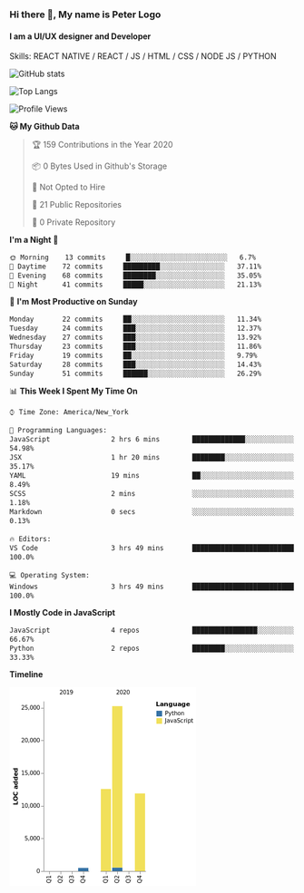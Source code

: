### Hi there 👋, My name is Peter Logo
#### I am a UI/UX designer and Developer
Skills: REACT NATIVE / REACT / JS / HTML / CSS / NODE JS / PYTHON

![GitHub stats](https://github-readme-stats.vercel.app/api?username=Together4&show_icons=true&count_private=true&theme=dark)

![Top Langs](https://github-readme-stats.vercel.app/api/top-langs/?username=Together4&theme=dark&layout=compact)

<!--START_SECTION:waka-->
![Profile Views](http://img.shields.io/badge/Profile%20Views-66-blue)

**🐱 My Github Data** 

> 🏆 159 Contributions in the Year 2020
 > 
> 📦 0 Bytes Used in Github's Storage 
 > 
> 🚫 Not Opted to Hire
 > 
> 📜 21 Public Repositories
 > 
> 🔑 0 Private Repository 
 > 
**I'm a Night 🦉** 

```text
🌞 Morning    13 commits     █░░░░░░░░░░░░░░░░░░░░░░░░   6.7% 
🌆 Daytime    72 commits     █████████░░░░░░░░░░░░░░░░   37.11% 
🌃 Evening    68 commits     ████████░░░░░░░░░░░░░░░░░   35.05% 
🌙 Night      41 commits     █████░░░░░░░░░░░░░░░░░░░░   21.13%

```
📅 **I'm Most Productive on Sunday** 

```text
Monday       22 commits     ██░░░░░░░░░░░░░░░░░░░░░░░   11.34% 
Tuesday      24 commits     ███░░░░░░░░░░░░░░░░░░░░░░   12.37% 
Wednesday    27 commits     ███░░░░░░░░░░░░░░░░░░░░░░   13.92% 
Thursday     23 commits     ███░░░░░░░░░░░░░░░░░░░░░░   11.86% 
Friday       19 commits     ██░░░░░░░░░░░░░░░░░░░░░░░   9.79% 
Saturday     28 commits     ███░░░░░░░░░░░░░░░░░░░░░░   14.43% 
Sunday       51 commits     ██████░░░░░░░░░░░░░░░░░░░   26.29%

```


📊 **This Week I Spent My Time On** 

```text
⌚︎ Time Zone: America/New_York

💬 Programming Languages: 
JavaScript               2 hrs 6 mins        █████████████░░░░░░░░░░░░   54.98% 
JSX                      1 hr 20 mins        ████████░░░░░░░░░░░░░░░░░   35.17% 
YAML                     19 mins             ██░░░░░░░░░░░░░░░░░░░░░░░   8.49% 
SCSS                     2 mins              ░░░░░░░░░░░░░░░░░░░░░░░░░   1.18% 
Markdown                 0 secs              ░░░░░░░░░░░░░░░░░░░░░░░░░   0.13%

🔥 Editors: 
VS Code                  3 hrs 49 mins       █████████████████████████   100.0%

💻 Operating System: 
Windows                  3 hrs 49 mins       █████████████████████████   100.0%

```

**I Mostly Code in JavaScript** 

```text
JavaScript               4 repos             ████████████████░░░░░░░░░   66.67% 
Python                   2 repos             ████████░░░░░░░░░░░░░░░░░   33.33%

```


**Timeline**

![Chart not found](https://github.com/Together4/Together4/blob/master/charts/bar_graph.png) 


<!--END_SECTION:waka-->


